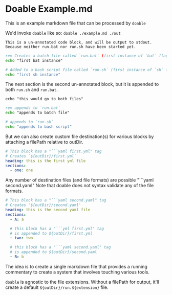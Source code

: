 # Doable Example.md

This is an example markdown file that can be processed by `doable`

We'd invoke `doable` like so: `doable ./example.md ./out`

```
This is a un-annotated code block, and will be output to stdout.
Because neither run.bat nor run.sh have been started yet.
```

```bat
rem Creates a batch file called `run.bat` (first instance of `bat` flag)
echo "first bat instance"
```

```sh
# Added to a bash script file called `run.sh` (first instance of `sh` flag)
echo "first sh instance"
```

The next section is the second un-annotated block, but it is appended to both
`run.sh` and `run.bat`.

```
echo "this would go to both files"
```

```bat
rem appends to `run.bat`
echo "appends to batch file"
```

```sh
# appends to `run.sh`
echo "appends to bash script"
```

But we can also create custom file destination(s) for various blocks by attaching a filePath relative to outDir.

````yml first.yml
# This block has a "```yaml first.yml" tag
# Creates `${outDir}/first.yml`
heading: this is the first yml file
sections:
  - one: one
````

Any number of destination files (and file formats) are possible "```yaml second.yaml"
Note that doable does not syntax validate any of the file formats.

````yaml sub\second.yaml
# This block has a "```yaml second.yaml" tag
# Creates '${outDir}/second.yaml'
heading: this is the second yaml file
sections:
  - A: a
````

````yml first.yml
  # this block has a "```yml first.yml" tag
  # is appended to ${outDir}/first.yml
  - two: two
````

````yml sub\second.yaml
  # this block has a "```yaml second.yaml" tag
  # is appended to ${outDir}/second.yaml
  - B: b
````

The idea is to create a single markdown file that provides a running commentary
to create a system that involves touching various tools.

`doable` is agnostic to the file extensions. Without a filePath for output, it'll create a default
`${outDir}/run.${extension}` file.

